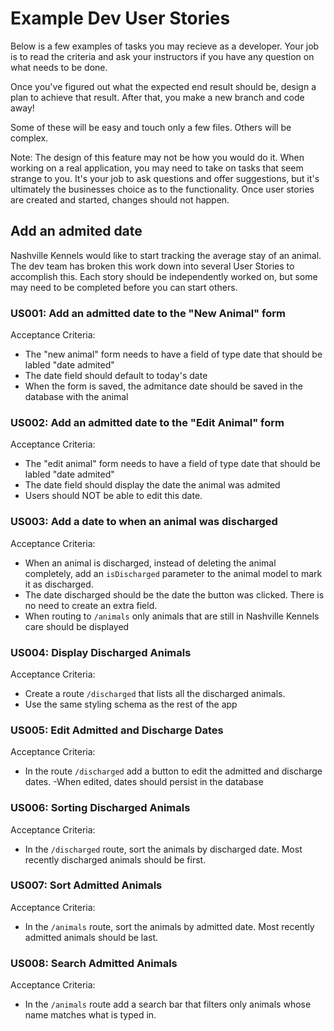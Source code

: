 # Example Dev User Stories

Below is a few examples of tasks you may recieve as a developer.  Your job is to read the criteria and ask your instructors if you have any question on what needs to be done.  

Once you've figured out what the expected end result should be, design a plan to achieve that result.  After that, you make a new branch and code away!

Some of these will be easy and touch only a few files.  Others will be complex.

Note: The design of this feature may not be how you would do it.  When working on a real application, you may need to take on tasks that seem strange to you.  It's your job to ask questions and offer suggestions, but it's ultimately the businesses choice as to the functionality. Once user stories are created and started, changes should not happen.  

## Add an admited date

Nashville Kennels would like to start tracking the average stay of an animal.  The dev team has broken this work down into several User Stories to accomplish this.  Each story should be independently worked on, but some may need to be completed before you can start others.

### US001: Add an admitted date to the "New Animal" form

Acceptance Criteria:

- The "new animal" form needs to have a field of type date that should be labled "date admited"
- The date field should default to today's date
- When the form is saved, the admitance date should be saved in the database with the animal

### US002: Add an admitted date to the "Edit Animal" form

Acceptance Criteria:

- The "edit animal" form needs to have a field of type date that should be labled "date admited"
- The date field should display the date the animal was admited
- Users should NOT be able to edit this date.  

### US003: Add a date to when an animal was discharged

Acceptance Criteria:

- When an animal is discharged, instead of deleting the animal completely, add an `isDischarged` parameter to the animal model to mark it as discharged.
- The date discharged should be the date the button was clicked.  There is no need to create an extra field.
- When routing to `/animals` only animals that are still in Nashville Kennels care should be displayed


### US004: Display Discharged Animals

Acceptance Criteria:

- Create a route `/discharged` that lists all the discharged animals.
- Use the same styling schema as the rest of the app

### US005: Edit Admitted and Discharge Dates

Acceptance Criteria:

- In the route `/discharged` add a button to edit the admitted and discharge dates.
-When edited, dates should persist in the database

### US006: Sorting Discharged Animals

Acceptance Criteria:

- In the `/discharged` route, sort the animals by discharged date. Most recently discharged animals should be first.

### US007: Sort Admitted Animals

Acceptance Criteria:

- In the `/animals` route, sort the animals by admitted date. Most recently admitted animals should be last.

### US008: Search Admitted Animals

Acceptance Criteria:

- In the `/animals` route add a search bar that filters only animals whose name matches what is typed in.


